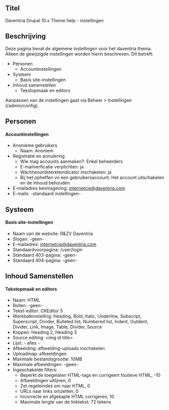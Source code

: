 ## Titel

Daventria Drupal 10.x Theme help - instellingen

## Beschrijving

Deze pagina bevat de algemene instellingen voor het daventria thema. Alleen de gewijzigde instellingen worden hierin beschreven. Dit betreft:

- Personen
  - Accountinstellingen
- Systeem
  - Basis site-instellingen
- Inhoud samenstellen
  - Tekstopmaak en editors

Aanpassen van de instellingen gaat via Beheer > Instellingen (/admin/config).

## Personen

#### Accountinstellingen

- Anonieme gebruikers
  - Naam: Anoniem
- Registratie en annulering
  - Wie mag accounts aanmaken?: Enkel beheerders
  - E-mailverficatie verplichten: ja
  - Wachtwoordsterkteindicator inschakelen: ja
  - Bij het opheffen vn een gebruikersaccount: Het account uitschakelen en de inhoud behouden
- E-mailadres kennisgeving: internetcie@daventria.com
- E-mails: -standaard instellingen-

## Systeem

#### Basis site-instellingen

- Naam van de website: R&ZV Daventria
- Slogan: -geen-
- E-mailadres: internetcie@daventria.com
- Standaardvoorpagina: /user/login
- Standaard 403-pagina: -geen-
- Standaard 404-pagina: -geen-

## Inhoud Samenstellen

#### Tekstopmaak en editors

- Naam: HTML
- Rollen: -geen-
- Tekst-editor: CKEditor 5
- Werkbalkinstelling: Heading, Bold, Italic, Underline, Subscript, Superscript, Divider,  Bulleted list, Numbered list, Indent, Outdent, Divider, Link, Image, Table, Divider, Source
- Koppen: Heading 2, Heading 3
- Source editing: \<img id title\>
- Lijst: - alles -
- Afbeelding: afbeelding-uploads inschakelen
- Uploadmap: afbeeldingen
- Maximale bestandsgrootte: 10MB
- Maximale afbeeldingen: -geen-
- Ingeschakelde filters:
  - Beperkt de toegelaten HTML-tags en corrigeert foutieve HTML, -10
  - Afbeeldingen uitlijnen, 0
  - Zet regeleindes om naar HTML, 0
  - URLs naar links omzetten, 0
  - Incorrecte en afgekapte HTML corrigeren, 10
  - Maximale lengte van de linktekst: 72 tekens
